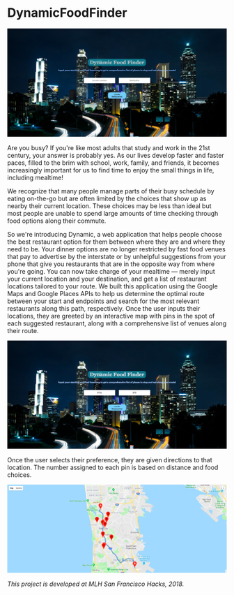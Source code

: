 # DynamicFoodFinder
  
 
![alt text](https://github.com/julialong/DynamicFoodFinder/blob/master/img/screenshots/welcome.png)

Are you busy? If you're like most adults that study and work in the 21st century, your answer is probably yes. As our lives develop faster and faster paces, filled to the brim with school, work, family, and friends, it becomes increasingly important for us to find time to enjoy the small things in life, including mealtime!

We recognize that many people manage parts of their busy schedule by eating on-the-go but are often limited by the choices that show up as nearby their current location. These choices may be less than ideal but most people are unable to spend large amounts of time checking through food options along their commute.

So we're introducing Dynamic, a web application that helps people choose the best restaurant option for them between where they are and where they need to be. Your dinner options are no longer restricted by fast food venues that pay to advertise by the interstate or by unhelpful suggestions from your phone that give you restaurants that are in the opposite way from where you're going. You can now take charge of your mealtime — merely input your current location and your destination, and get a list of restaurant locations tailored to your route. We built this application using the Google Maps and Google Places APIs to help us determine the optimal route between your start and endpoints and search for the most relevant restaurants along this path, respectively. Once the user inputs their locations, they are greeted by an interactive map with pins in the spot of each suggested restaurant, along with a comprehensive list of venues along their route.
 
 ![alt text](https://github.com/julialong/DynamicFoodFinder/blob/master/img/screenshots/inputs.png)
 
Once the user selects their preference, they are given directions to that location. The number assigned to each pin is based on distance and food choices.

![alt text](https://github.com/julialong/DynamicFoodFinder/blob/master/img/screenshots/gmapsResult.png)

*This project is developed at MLH San Francisco Hacks, 2018.*
